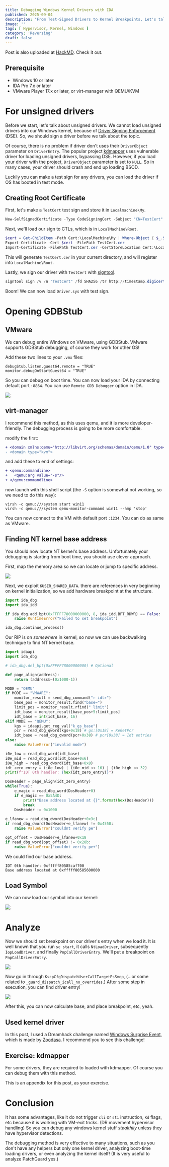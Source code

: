 ```yaml
---
title: Debugging Windows Kernel Drivers with IDA
published: 2025-09-04
description: "From Test-Signed Drivers to Kernel Breakpoints, Let's talk about debugging arbitrary kernel drivers in stealth mode."
image: ''
tags: [ Hypervisor, Kernel, Windows ]
category: 'Reversing'
draft: false 
---
```


Post is also uploaded at [HackMD](https://hackmd.io/@Wane/r17ganS9el). Check it out.

## Prerequisite

+ Windows 10 or later
+ IDA Pro 7.x or later
+ VMware Player 17.x or later, or virt-manager with QEMU/KVM

# For unsigned drivers

Before we start, let's talk about unsigned drivers. We cannot load unsigned drivers into our Windows kernel, because of [Driver Signing Enforcement](https://learn.microsoft.com/en-us/windows-hardware/drivers/install/driver-signing) (DSE). So, we should sign a driver before we talk about the topic.

Of course, there is no problem if driver don't uses their `DriverObject` parameter on `DriverEntry`. The popular project [kdmapper](https://github.com/TheCruZ/kdmapper) uses vulnerable driver for loading unsigned drivers, bypassing DSE. However, if you load your driver with the project, `DriverObject` parameter is set to `NULL`. So in many cases, your driver should crash and end up loading BSOD.

Luckily you can make a test sign for any drivers, you can load the driver if OS has booted in test mode.

## Creating Root Certificate

First, let's make a `TestCert` test sign and store it in `Localmachine\My`.

```powershell
New-SelfSignedCertificate -Type CodeSigningCert -Subject "CN=TestCert" -CertStoreLocation "Cert:\LocalMachine\My"
```

Next, we'll load our sign to CTLs, which is in `LocalMachine\Root`.

```powershell
$cert = Get-ChildItem -Path Cert:\LocalMachine\My | Where-Object { $_.Subject -eq "CN=TestCert" }
Export-Certificate -Cert $cert -FilePath TestCert.cer
Import-Certificate -FilePath TestCert.cer -CertStoreLocation Cert:\LocalMachine\Root
```

This will generate `TestCert.cer` in your current directory, and will register into `LocalMachine\Root`.

Lastly, we sign our driver with `TestCert` with [signtool](https://learn.microsoft.com/en-us/windows/win32/seccrypto/signtool).

```powershell
signtool sign /v /n "TestCert" /fd SHA256 /tr http://timestamp.digicert.com /td SHA256 Driver.sys
```

Boom! We can now load `Driver.sys` with test sign.

# Opening GDBStub

## VMware

We can debug entire Windows on VMware, using GDBStub. VMware supports GDBStub debugging, of course they work for other OS!

Add these two lines to your `.vmx` files:

```
debugStub.listen.guest64.remote = "TRUE"
monitor.debugOnStartGuest64 = "TRUE"
```

So you can debug on boot time. You can now load your IDA by connecting default port `:8864`. You can use `Remote GDB Debugger` option in IDA.

<img src="/winkd_ida/HJf2r6Bqxg.png">

## virt-manager

I recommend this method, as this uses qemu, and it is more developer-friendly. The debugging process is going to be more comfortable.

modify the first:

```diff
+ <domain xmlns:qemu="http://libvirt.org/schemas/domain/qemu/1.0" type="kvm">
- <domain type="kvm">
```

and add these to end of settings:

```diff
+ <qemu:commandline>
+   <qemu:arg value="-s"/>
+ </qemu:commandline>
```

now launch with this shell script (the `-S` option is somewhat not working, so we need to do this way):

```
virsh -c qemu:///system start win11
virsh -c qemu:///system qemu-monitor-command win11 --hmp 'stop'
```

You can now connect to the VM with default port `:1234`. You can do as same as VMware.

## Finding NT kernel base address

You should now locate NT kernel's base address. Unfortunately your debugging is starting from boot time, you should use clever approach.

First, map the memory area so we can locate or jump to specific address.

<img src="/winkd_ida/rJJOKIUclx.png">

Next, we exploit `KUSER_SHARED_DATA`. there are references in very beginning on kernel initialization, so we add hardware breakpoint at the structure.

```python
import ida_dbg
import ida_idd

if ida_dbg.add_bpt(0xFFFFF78000000000, 8, ida_idd.BPT_RDWR) == False:
    raise RuntimeError("Failed to set breakpoint")

ida_dbg.continue_process()
```

Our RIP is on *somewhere* in kernel, so now we can use backwalking technique to find NT kernel base.

```python
import idaapi
import ida_dbg

# ida_dbg.del_bpt(0xFFFFF78000000000) # Optional

def page_align(address):
    return (address&~(0x1000-1))

MODE = "QEMU"
if MODE == "VMWARE":
    monitor_result = send_dbg_command("r idtr")
    base_pos = monitor_result.find("base=")
    limit_pos = monitor_result.rfind(" limit")
    idt_base = monitor_result[base_pos+5:limit_pos]
    idt_base = int(idt_base, 16)
elif MODE == "QEMU":
    kgs = idaapi.get_reg_val("k_gs_base")
    pcr = read_dbg_qword(kgs+0x18) # gs:[0x18] = KeGetPcr
    idt_base = read_dbg_qword(pcr+0x38) # pcr[0x38] = Idt entries
else:
    raise ValueError("invalid mode")

i0e_low = read_dbg_word(idt_base)
i0e_mid = read_dbg_word(idt_base+0x6)
i0e_high = read_dbg_dword(idt_base+0x8)
idt_zero_entry = (i0e_low) | (i0e_mid << 16) | (i0e_high << 32)
print(f"IDT 0th handler: {hex(idt_zero_entry)}")

DosHeader = page_align(idt_zero_entry)
while(True):
    e_magic = read_dbg_word(DosHeader+0)
    if e_magic == 0x5A4D:
        print("Base address located at {}".format(hex(DosHeader)))
        break
    DosHeader -= 0x1000
    
e_lfanew = read_dbg_dword(DosHeader+0x3c)
if read_dbg_dword(DosHeader+e_lfanew) != 0x4550:
    raise ValueError("couldnt verify pe")

opt_offset = DosHeader+e_lfanew+0x18
if read_dbg_word(opt_offset) != 0x20b:
    raise ValueError("couldnt verify pe+")
```

We could find our base address.

```
IDT 0th handler: 0xfffff80585caf700
Base address located at 0xfffff80585600000
```

## Load Symbol

We can now load our symbol into our kernel:

<img src="/winkd_ida/HJfJn6B9xe.png">

# Analyze

Now we should set breakpoint on our driver's entry when we load it. It is well known that you run `sc start`, it calls `NtLoadDriver`, subsequently `IopLoadDriver`, and finally `PnpCallDriverEntry`. We'll put a breakpoint on `PnpCallDriverEntry`.

<img src="/winkd_ida/ByZD4RUqxg.png">

Now go in through `KscpCfgDispatchUserCallTargetEsSmep`, (...or some related to `_guard_dispatch_icall_no_overrides`.) After some step in execution, you can find driver entry!

<img src="/winkd_ida/r1t0NAL9gx.png">

After this, you can now calculate base, and place breakpoint, etc, yeah.

## Used kernel driver

In this post, I used a Dreamhack challenge named [Windows Surprise Event](https://dreamhack.io/wargame/challenges/2235), which is made by [Zoodasa](https://solo.to/mylostchristmas). I recommend you to see this challenge!

## Exercise: kdmapper

For some drivers, they are required to loaded with kdmapper. Of course you can debug them with this method.

This is an appendix for this post, as your exercise.

# Conclusion

It has some advantages, like it do not trigger `cli` or `sti` instruction, `Kd` flags, etc because it is working with VM-exit tricks. (DR movement hypervisor handling) So you can debug any windows kernel stuff *stealthily* unless they have hypervisor detections.

The debugging method is very effective to many situations, such as you don't have any helpers but only one kernel driver, analyzing boot-time loading drivers, or even analyzing the kernel itself! (It is very useful to analyze PatchGuard yes.)